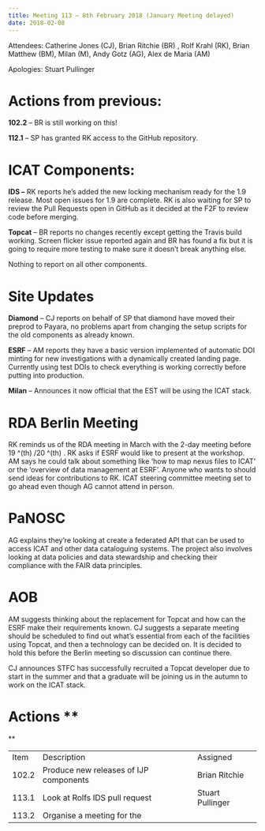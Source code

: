 ```yaml
---
title: Meeting 113 – 8th February 2018 (January Meeting delayed)
date: 2018-02-08
---
```


Attendees: Catherine Jones (CJ), Brian Ritchie (BR) , Rolf Krahl (RK),
Brian Matthew (BM), Milan (M), Andy Gotz (AG), Alex de Maria (AM)

Apologies: Stuart Pullinger

# Actions from previous:

**102.2** – BR is still working on this\!

**112.1** – SP has granted RK access to the GitHub repository.

# ICAT Components:

**IDS –** RK reports he’s added the new locking mechanism ready for the
1.9 release. Most open issues for 1.9 are complete. RK is also waiting
for SP to review the Pull Requests open in GitHub as it decided at the
F2F to review code before merging.

**Topcat** – BR reports no changes recently except getting the Travis
build working. Screen flicker issue reported again and BR has found a
fix but it is going to require more testing to make sure it doesn’t
break anything else.

Nothing to report on all other components.

# Site Updates

**Diamond** – CJ reports on behalf of SP that diamond have moved their
preprod to Payara, no problems apart from changing the setup scripts for
the old components as already known.

**ESRF** – AM reports they have a basic version implemented of automatic
DOI minting for new investigations with a dynamically created landing
page. Currently using test DOIs to check everything is working correctly
before putting into production.

**Milan** – Announces it now official that the EST will be using the
ICAT stack.

# RDA Berlin Meeting

RK reminds us of the RDA meeting in March with the 2-day meeting before
19 ^(th) /20 ^(th) . RK asks if ESRF would like to present at the
workshop. AM says he could talk about something like ‘how to map nexus
files to ICAT’ or the ‘overview of data management at ESRF’. Anyone who
wants to should send ideas for contributions to RK. ICAT steering
committee meeting set to go ahead even though AG cannot attend in
person.

# PaNOSC

AG explains they’re looking at create a federated API that can be used
to access ICAT and other data cataloguing systems. The project also
involves looking at data policies and data stewardship and checking
their compliance with the FAIR data principles.

# AOB

AM suggests thinking about the replacement for Topcat and how can the
ESRF make their requirements known. CJ suggests a separate meeting
should be scheduled to find out what’s essential from each of the
facilities using Topcat, and then a technology can be decided on. It is
decided to hold this before the Berlin meeting so discussion can
continue there.

CJ announces STFC has successfully recruited a Topcat developer due to
start in the summer and that a graduate will be joining us in the autumn
to work on the ICAT stack.

# Actions \*\*

\*\*

|       |                                        |                  |
| ----- | -------------------------------------- | ---------------- |
| Item  | Description                            | Assigned         |
| 102.2 | Produce new releases of IJP components | Brian Ritchie    |
| 113.1 | Look at Rolfs IDS pull request         | Stuart Pullinger |
| 113.2 | Organise a meeting for the             |                  |
